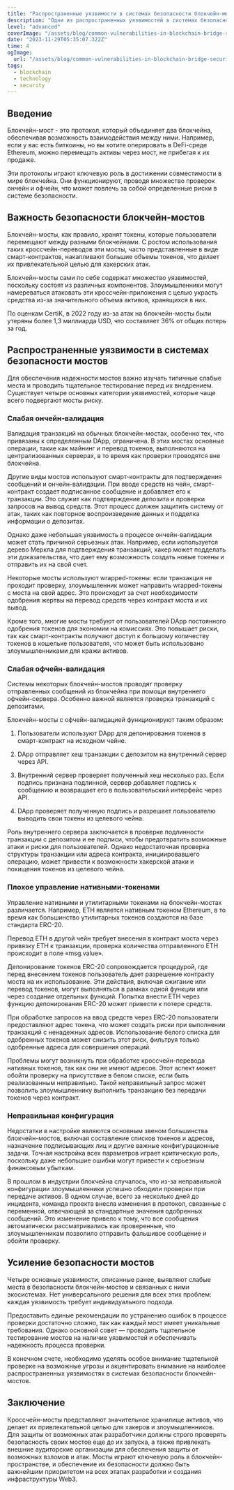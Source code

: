 ```yaml
---
title: "Распространенные уязвимости в системах безопасности блокчейн-мостов"
description: "Одни из распространенных уязвимостей в системах безопасности блокчейн-мостов включают слабую ончейн-валидацию и неправильную конфигурацию, которые могут представлять риски для безопасности и быть использованы злоумышленниками для атак и вывода средств. Недостаточная проверка при ончейн-валидации и ошибки в конфигурации могут создавать возможности для взлома и кражи активов из мостов."
level: "advanced"
coverImage: "/assets/blog/common-vulnerabilities-in-blockchain-bridge-security-systems/cover.png"
date: "2023-11-29T05:35:07.322Z"
time: 4
ogImage:
  url: "/assets/blog/common-vulnerabilities-in-blockchain-bridge-security-systems/cover.png"
tags:
  - blockchain
  - technology
  - security
---
```



## Введение
Блокчейн-мост - это протокол, который объединяет два блокчейна, обеспечивая возможность взаимодействия между ними. Например, если у вас есть биткоины, но вы хотите оперировать в DeFi-среде Ethereum, можно перемещать активы через мост, не прибегая к их продаже.

Эти протоколы играют ключевую роль в достижении совместимости в мире блокчейна. Они функционируют, проводя множество проверок ончейн и офчейн, что может повлечь за собой определенные риски в системе безопасности.

## Важность безопасности блокчейн-мостов 

Блокчейн-мосты, как правило, хранят токены, которые пользователи перемещают между разными блокчейнами. С ростом использования таких кроссчейн-переводов эти мосты, часто представленные в виде смарт-контрактов, накапливают большие объемы токенов, что делает их привлекательной целью для хакерских атак.

Блокчейн-мосты сами по себе содержат множество уязвимостей, поскольку состоят из различных компонентов. Злоумышленники могут намереваться атаковать эти кроссчейн-приложения с целью украсть средства из-за значительного объема активов, хранящихся в них.

По оценкам CertiK, в 2022 году из-за атак на блокчейн-мосты были утеряны более 1,3 миллиарда USD, что составляет 36% от общих потерь за год.

## Распространенные уязвимости в системах безопасности мостов

Для обеспечения надежности мостов важно изучать типичные слабые места и проводить тщательное тестирование перед их внедрением. Существует четыре основных категории уязвимостей, которые чаще всего подвергают мосты риску.

### Слабая ончейн-валидация
Валидация транзакций на обычных блокчейн-мостах, особенно тех, что привязаны к определенным DApp, ограничена. В этих мостах основные операции, такие как майнинг и перевод токенов, выполняются на централизованных серверах, в то время как проверки проводятся вне блокчейна.

Другие виды мостов используют смарт-контракты для подтверждения сообщений и ончейн-валидации. При вводе средств на чейн, смарт-контракт создает подписанное сообщение и добавляет его к транзакции. Это служит как подтверждение депозита и проверки запросов на вывод средств. Этот процесс должен защитить систему от атак, таких как повторное воспроизведение данных и подделка информации о депозитах.

Однако даже небольшая уязвимость в процессе ончейн-валидации может стать причиной серьезных атак. Например, если используется дерево Меркла для подтверждения транзакций, хакер может подделать эти доказательства, что дает ему возможность создать новые токены и отправить их на свой счет.

Некоторые мосты используют wrapped-токены: если транзакция не проходит проверку, злоумышленник может направить wrapped-токены с моста на свой адрес. Это происходит за счет необходимости одобрения жертвы на перевод средств через контракт моста и их вывод.

Кроме того, многие мосты требуют от пользователей DApp постоянного одобрения токенов для экономии на комиссиях. Это повышает риски, так как смарт-контракты получают доступ к большому количеству токенов в кошельке пользователя, что может быть использовано злоумышленниками для кражи активов.


### Слабая офчейн-валидация
Системы некоторых блокчейн-мостов проводят проверку отправленных сообщений из блокчейна при помощи внутреннего офчейн-сервера. Особенно важной является проверка транзакций с депозитами.

Блокчейн-мосты с офчейн-валидацией функционируют таким образом:

1. Пользователи используют DApp для депонирования токенов в смарт-контракт на исходном чейне.

2. DApp отправляет хеш транзакции с депозитом на внутренний сервер через API.

3. Внутренний сервер проверяет полученный хеш несколько раз. Если подпись признана подлинной, сервер добавляет подпись к сообщению и возвращает его в пользовательский интерфейс через API.

4. DApp проверяет полученную подпись и разрешает пользователю выводить свои токены из целевого чейна.

Роль внутреннего сервера заключается в проверке подлинности транзакции с депозитом и ее подписи, чтобы предотвратить возможные атаки и риски для пользователей. Однако недостаточная проверка структуры транзакции или адреса контракта, инициировавшего операцию, может привести к возможности хакерской атаки и похищения токенов из целевого чейна.

### Плохое управление нативными-токенами
Управление нативными и утилитарными токенами на блокчейн-мостах различается. Например, ETH является нативным токеном Ethereum, в то время как большинство утилитарных токенов создаются на базе стандарта ERC-20.

Перевод ETH в другой чейн требует внесения в контракт моста через привязку ETH к транзакции, проверка количества отправленного ETH происходит в поле «msg.value».

Депонирование токенов ERC-20 сопровождается процедурой, где перед внесением токенов пользователь дает разрешение контракту моста на их использование. Эти действия, включая сжигание или перевод токенов, могут выполняться в рамках одной функции или через создание отдельных функций. Попытка внести ETH через функцию депонирования ERC-20 может привести к потере средств.

При обработке запросов на ввод средств через ERC-20 пользователи предоставляют адрес токена, что может создать риски при выполнении транзакций с ненадежных адресов. Использование белого списка для одобренных токенов может снизить этот риск, фильтруя только одобренные адреса для совершения операций.

Проблемы могут возникнуть при обработке кроссчейн-перевода нативных токенов, так как они не имеют адресов. Этот аспект может обойти проверку на присутствие в белом списке, если быть реализованным неправильно. Такой неправильный запрос может позволить злоумышленнику выполнить транзакцию без передачи токенов через контракт.

### Неправильная конфигурация
Недостатки в настройке являются основным звеном большинства блокчейн-мостов, включая составление списков токенов и адресов, назначение подписывающих лиц и другие важные конфигурационные задачи. Точная настройка всех параметров играет критическую роль, поскольку даже небольшие ошибки могут привести к серьезным финансовым убыткам.

В прошлом в индустрии блокчейна случалось, что из-за неправильной конфигурации злоумышленники успешно обходили проверки при передаче активов. В одном случае, всего за несколько дней до инцидента, команда проекта внесла изменения в протокол, связанные с переменной, отвечающей за стандартные значения одобренных сообщений. Это изменение привело к тому, что все сообщения автоматически рассматривались как проверенные, что злоумышленникам позволило отправить фальшивое сообщение и обойти проверку.

## Усиление безопасности мостов
Четыре основные уязвимости, описанные ранее, выявляют слабые места в безопасности блокчейн-мостов и связанных с ними экосистемах. Нет универсального решения для всех этих проблем: каждая уязвимость требует индивидуального подхода.

Предоставить единые рекомендации по устранению ошибок в процессе проверки достаточно сложно, так как каждый мост имеет уникальные требования. Однако основной совет — проводить тщательное тестирование мостов на наличие уязвимостей и обеспечивать надежность процесса проверки.

В конечном счете, необходимо уделять особое внимание тщательной проверке на возможные угрозы и акцентировать внимание на наиболее распространенных уязвимостях в системах безопасности блокчейн-мостов.

## Заключение
Кроссчейн-мосты представляют значительное хранилище активов, что делает их привлекательной целью для хакеров и злоумышленников. Для защиты от возможных атак разработчики должны строго проверять безопасность своих мостов еще до их запуска, а также привлекать внешние аудиторские организации для обеспечения защиты от возможных взломов и атак. Мосты играют ключевую роль в блокчейн-пространстве, и обеспечение их безопасности должно быть важнейшим приоритетом на всех этапах разработки и создания инфраструктуры Web3.

